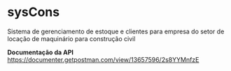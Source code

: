 # sysCons
Sistema de gerenciamento de estoque e clientes para empresa do setor de locação de maquinário para construção civil

**Documentação da API**
https://documenter.getpostman.com/view/13657596/2s8YYMnfzE
